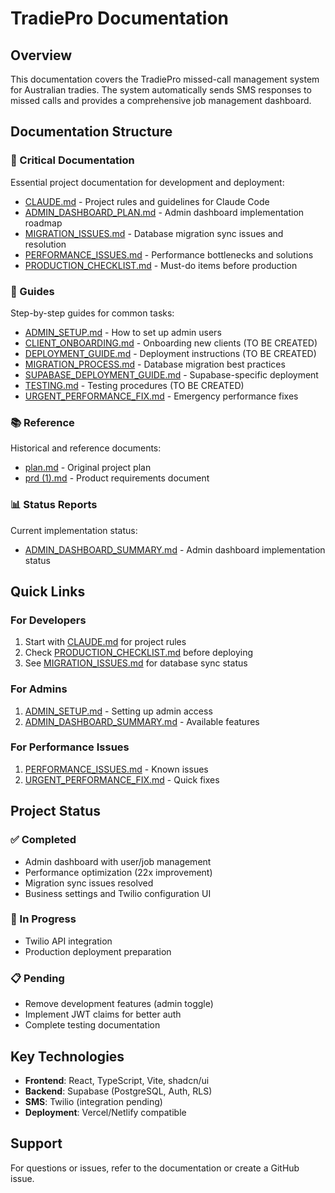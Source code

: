 # TradiePro Documentation

## Overview
This documentation covers the TradiePro missed-call management system for Australian tradies. The system automatically sends SMS responses to missed calls and provides a comprehensive job management dashboard.

## Documentation Structure

### 📌 Critical Documentation
Essential project documentation for development and deployment:
- [CLAUDE.md](critical/CLAUDE.md) - Project rules and guidelines for Claude Code
- [ADMIN_DASHBOARD_PLAN.md](critical/ADMIN_DASHBOARD_PLAN.md) - Admin dashboard implementation roadmap
- [MIGRATION_ISSUES.md](critical/MIGRATION_ISSUES.md) - Database migration sync issues and resolution
- [PERFORMANCE_ISSUES.md](critical/PERFORMANCE_ISSUES.md) - Performance bottlenecks and solutions
- [PRODUCTION_CHECKLIST.md](critical/PRODUCTION_CHECKLIST.md) - Must-do items before production

### 📖 Guides
Step-by-step guides for common tasks:
- [ADMIN_SETUP.md](guides/ADMIN_SETUP.md) - How to set up admin users
- [CLIENT_ONBOARDING.md](guides/CLIENT_ONBOARDING.md) - Onboarding new clients (TO BE CREATED)
- [DEPLOYMENT_GUIDE.md](guides/DEPLOYMENT_GUIDE.md) - Deployment instructions (TO BE CREATED)
- [MIGRATION_PROCESS.md](guides/MIGRATION_PROCESS.md) - Database migration best practices
- [SUPABASE_DEPLOYMENT_GUIDE.md](guides/SUPABASE_DEPLOYMENT_GUIDE.md) - Supabase-specific deployment
- [TESTING.md](guides/TESTING.md) - Testing procedures (TO BE CREATED)
- [URGENT_PERFORMANCE_FIX.md](guides/URGENT_PERFORMANCE_FIX.md) - Emergency performance fixes

### 📚 Reference
Historical and reference documents:
- [plan.md](reference/plan.md) - Original project plan
- [prd (1).md](reference/prd%20(1).md) - Product requirements document

### 📊 Status Reports
Current implementation status:
- [ADMIN_DASHBOARD_SUMMARY.md](status/ADMIN_DASHBOARD_SUMMARY.md) - Admin dashboard implementation status

## Quick Links

### For Developers
1. Start with [CLAUDE.md](critical/CLAUDE.md) for project rules
2. Check [PRODUCTION_CHECKLIST.md](critical/PRODUCTION_CHECKLIST.md) before deploying
3. See [MIGRATION_ISSUES.md](critical/MIGRATION_ISSUES.md) for database sync status

### For Admins
1. [ADMIN_SETUP.md](guides/ADMIN_SETUP.md) - Setting up admin access
2. [ADMIN_DASHBOARD_SUMMARY.md](status/ADMIN_DASHBOARD_SUMMARY.md) - Available features

### For Performance Issues
1. [PERFORMANCE_ISSUES.md](critical/PERFORMANCE_ISSUES.md) - Known issues
2. [URGENT_PERFORMANCE_FIX.md](guides/URGENT_PERFORMANCE_FIX.md) - Quick fixes

## Project Status

### ✅ Completed
- Admin dashboard with user/job management
- Performance optimization (22x improvement)
- Migration sync issues resolved
- Business settings and Twilio configuration UI

### 🚧 In Progress
- Twilio API integration
- Production deployment preparation

### 📋 Pending
- Remove development features (admin toggle)
- Implement JWT claims for better auth
- Complete testing documentation

## Key Technologies
- **Frontend**: React, TypeScript, Vite, shadcn/ui
- **Backend**: Supabase (PostgreSQL, Auth, RLS)
- **SMS**: Twilio (integration pending)
- **Deployment**: Vercel/Netlify compatible

## Support
For questions or issues, refer to the documentation or create a GitHub issue.